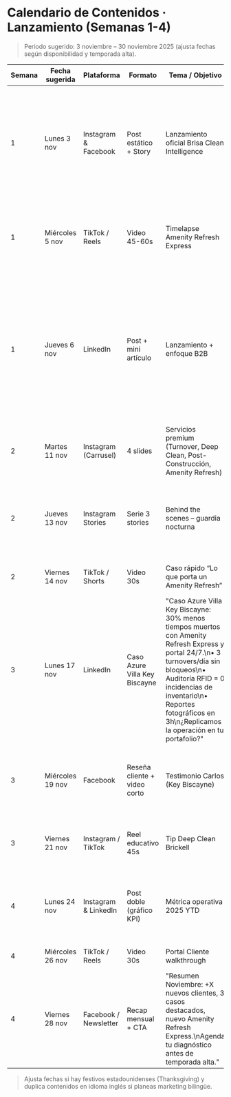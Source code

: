 # Calendario de Contenidos · Lanzamiento (Semanas 1-4)

> Periodo sugerido: 3 noviembre – 30 noviembre 2025 (ajusta fechas según disponibilidad y temporada alta).

| Semana | Fecha sugerida   | Plataforma            | Formato                       | Tema / Objetivo                                                                                                                                                                                                                                                  | Copy / Guion                                                                                                                                                                                                                                                                                            | Visual requerido                                                   | CTA                                                   |
| ------ | ---------------- | --------------------- | ----------------------------- | ---------------------------------------------------------------------------------------------------------------------------------------------------------------------------------------------------------------------------------------------------------------- | ------------------------------------------------------------------------------------------------------------------------------------------------------------------------------------------------------------------------------------------------------------------------------------------------------- | ------------------------------------------------------------------ | ----------------------------------------------------- |
| 1      | Lunes 3 nov      | Instagram & Facebook  | Post estático + Story         | Lanzamiento oficial Brisa Clean Intelligence                                                                                                                                                                                                                     | "Activamos Brisa Clean Intelligence en Miami 🌀\nTurnovers premium, deep clean con detailing y portal cliente 24/7.\n¿Listo para liberar tu agenda de check-ins? Solicita tu diagnóstico express." (Story: 3 slides con bullet de servicios + link a landing)                                           | Foto cuadrilla en Skyline Loft Brickell + grafismos brand          | Botón “Solicita diagnóstico” (link landing)           |
| 1      | Miércoles 5 nov  | TikTok / Reels        | Video 45-60s                  | Timelapse Amenity Refresh Express                                                                                                                                                                                                                                | Guion: 1) Hook “Así dejamos una villa lista en 90 minutos 👇” 2) Clips restocking, staging, checklist RFID 3) Cierre "Agenda tu Amenity Refresh Express – link en bio"                                                                                                                                  | Timelapse Amenity Refresh Express en Azure Villa, overlay métricas | CTA verbal + texto “Link en bio”                      |
| 1      | Jueves 6 nov     | LinkedIn              | Post + mini artículo          | Lanzamiento + enfoque B2B                                                                                                                                                                                                                                        | "Operamos logística de housekeeping inteligente 24/7 para anfitriones y property managers premium.\n• SLA: Turnover Premium <4h con auditoría RFID\n• Portal cliente con reportes en tiempo real\n• Amenity Refresh Express para back-to-back\nHablemos de cómo escalar tu portafolio sin sumar staff." | Fotografía equipo + mockup portal                                  | "Solicita diagnóstico" (link landing / email ventas@) |
| 2      | Martes 11 nov    | Instagram (Carrusel)  | 4 slides                      | Servicios premium (Turnover, Deep Clean, Post-Construcción, Amenity Refresh)                                                                                                                                                                                     | Slide 1: título “Servicios premium operativos 24/7”\nSlides 2-4: bullets con beneficios (según pricing tiers)                                                                                                                                                                                           | Grafismos de cada servicio, iconografía consistente                | Botón “Agenda onboarding”                             |
| 2      | Jueves 13 nov    | Instagram Stories     | Serie 3 stories               | Behind the scenes – guardia nocturna                                                                                                                                                                                                                             | Story 1: video corto preparando carrito nocturno. Story 2: checklist en portal. Story 3: mensaje “Guardia nocturna lista en Brickell – ¿necesitas backup 24/7?”                                                                                                                                         | Clips verticales equipo nocturno                                   | Sticker “Solicitar diagnóstico”                       |
| 2      | Viernes 14 nov   | TikTok / Shorts       | Video 30s                     | Caso rápido “Lo que porta un Amenity Refresh”                                                                                                                                                                                                                    | Guion: unbox del welcome kit premium + bullet de tiempos y satisfacción                                                                                                                                                                                                                                 | Video unboxing + overlay textos                                    | CTA “Agenda Amenity Refresh”                          |
| 3      | Lunes 17 nov     | LinkedIn              | Caso Azure Villa Key Biscayne | "Caso Azure Villa Key Biscayne: 30% menos tiempos muertos con Amenity Refresh Express y portal 24/7.\n• 3 turnovers/día sin bloqueos\n• Auditoría RFID = 0 incidencias de inventario\n• Reportes fotográficos en 3h\n¿Replicamos la operación en tu portafolio?" | Foto fachada + interior staging                                                                                                                                                                                                                                                                         | Invitación a booking diagnóstico                                   |
| 3      | Miércoles 19 nov | Facebook              | Reseña cliente + video corto  | Testimonio Carlos (Key Biscayne)                                                                                                                                                                                                                                 | "La auditoría RFID y portal de Brisa Clean Intelligence nos ahorran visitas improvisadas. Nuestro equipo confía a ciegas." + video 20s con highlights                                                                                                                                                   | Grabación testimonial + subtítulos                                 | Botón “Ver portal cliente”                            |
| 3      | Viernes 21 nov   | Instagram / TikTok    | Reel educativo 45s            | Tip Deep Clean Brickell                                                                                                                                                                                                                                          | Guion: 3 pasos clave (detailing premium, tratamiento antivaho, control humedad) + CTA "Reserva Deep Clean"                                                                                                                                                                                              | Clips proceso deep clean + texto overlay                           | CTA texto “Agenda tu Deep Clean”                      |
| 4      | Lunes 24 nov     | Instagram & LinkedIn  | Post doble (gráfico KPI)      | Métrica operativa 2025 YTD                                                                                                                                                                                                                                       | "KPI 2025 YTD\n• 97% satisfacción huésped\n• <15 min respuesta alertas\n• +12K turnovers gestionados\n¿Quieres ver el dashboard en vivo?"                                                                                                                                                               | Gráfico brand con KPI                                              | CTA “Solicita demo portal”                            |
| 4      | Miércoles 26 nov | TikTok / Reels        | Video 30s                     | Portal Cliente walkthrough                                                                                                                                                                                                                                       | Guion: pantalla portal (reservas, alertas, reportes) + voz en off                                                                                                                                                                                                                                       | Capturas portal + animación                                        | CTA “Link portal demo”                                |
| 4      | Viernes 28 nov   | Facebook / Newsletter | Recap mensual + CTA           | "Resumen Noviembre: +X nuevos clientes, 3 casos destacados, nuevo Amenity Refresh Express.\nAgenda tu diagnóstico antes de temporada alta."                                                                                                                      | Collage imágenes + CTA final                                                                                                                                                                                                                                                                            | Botón “Agendar diagnóstico”                                        |

> Ajusta fechas si hay festivos estadounidenses (Thanksgiving) y duplica contenidos en idioma inglés si planeas marketing bilingüe.
